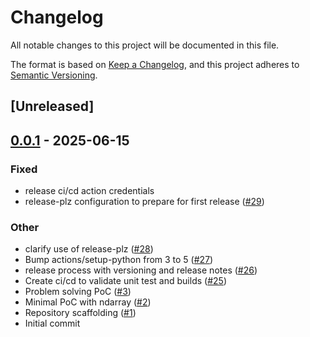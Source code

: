 # Changelog

All notable changes to this project will be documented in this file.

The format is based on [Keep a Changelog](https://keepachangelog.com/en/1.0.0/),
and this project adheres to [Semantic Versioning](https://semver.org/spec/v2.0.0.html).

## [Unreleased]

## [0.0.1](https://github.com/lordgordon/rustimizer/releases/tag/v0.0.1) - 2025-06-15

### Fixed

- release ci/cd action credentials
- release-plz configuration to prepare for first release ([#29](https://github.com/lordgordon/rustimizer/pull/29))

### Other

- clarify use of release-plz ([#28](https://github.com/lordgordon/rustimizer/pull/28))
- Bump actions/setup-python from 3 to 5 ([#27](https://github.com/lordgordon/rustimizer/pull/27))
- release process with versioning and release notes ([#26](https://github.com/lordgordon/rustimizer/pull/26))
- Create ci/cd to validate unit test and builds ([#25](https://github.com/lordgordon/rustimizer/pull/25))
- Problem solving PoC ([#3](https://github.com/lordgordon/rustimizer/pull/3))
- Minimal PoC with ndarray ([#2](https://github.com/lordgordon/rustimizer/pull/2))
- Repository scaffolding ([#1](https://github.com/lordgordon/rustimizer/pull/1))
- Initial commit
